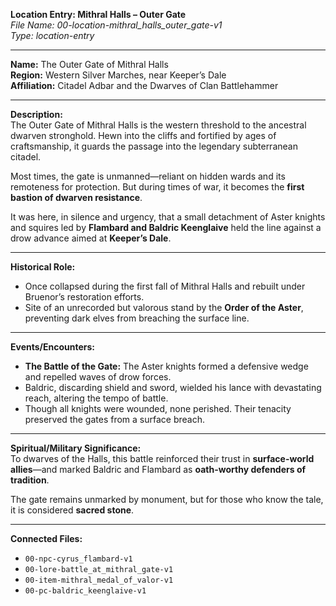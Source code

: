 **Location Entry: Mithral Halls – Outer Gate**  
*File Name: 00-location-mithral_halls_outer_gate-v1*  
*Type: location-entry*

---

**Name:** The Outer Gate of Mithral Halls  
**Region:** Western Silver Marches, near Keeper’s Dale  
**Affiliation:** Citadel Adbar and the Dwarves of Clan Battlehammer

---

**Description:**  
The Outer Gate of Mithral Halls is the western threshold to the ancestral dwarven stronghold. Hewn into the cliffs and fortified by ages of craftsmanship, it guards the passage into the legendary subterranean citadel.

Most times, the gate is unmanned—reliant on hidden wards and its remoteness for protection. But during times of war, it becomes the **first bastion of dwarven resistance**.

It was here, in silence and urgency, that a small detachment of Aster knights and squires led by **Flambard and Baldric Keenglaive** held the line against a drow advance aimed at **Keeper’s Dale**.

---

**Historical Role:**  
- Once collapsed during the first fall of Mithral Halls and rebuilt under Bruenor’s restoration efforts.  
- Site of an unrecorded but valorous stand by the **Order of the Aster**, preventing dark elves from breaching the surface line.

---

**Events/Encounters:**  
- **The Battle of the Gate:** The Aster knights formed a defensive wedge and repelled waves of drow forces.  
- Baldric, discarding shield and sword, wielded his lance with devastating reach, altering the tempo of battle.  
- Though all knights were wounded, none perished. Their tenacity preserved the gates from a surface breach.

---

**Spiritual/Military Significance:**  
To dwarves of the Halls, this battle reinforced their trust in **surface-world allies**—and marked Baldric and Flambard as **oath-worthy defenders of tradition**.

The gate remains unmarked by monument, but for those who know the tale, it is considered **sacred stone**.

---

**Connected Files:**  
- `00-npc-cyrus_flambard-v1`  
- `00-lore-battle_at_mithral_gate-v1`  
- `00-item-mithral_medal_of_valor-v1`  
- `00-pc-baldric_keenglaive-v1`